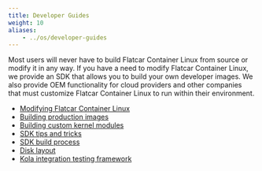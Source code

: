 ```yaml
---
title: Developer Guides
weight: 10
aliases:
    - ../os/developer-guides
---
```


Most users will never have to build Flatcar Container Linux from source or modify it in any way. If you have a need to modify Flatcar Container Linux, we provide an SDK that allows you to build your own developer images. We also provide OEM functionality for cloud providers and other companies that must customize Flatcar Container Linux to run within their environment.

* [Modifying Flatcar Container Linux][mod-cl]
* [Building production images][production-images]
* [Building custom kernel modules][kernel-modules]
* [SDK tips and tricks][sdk-tips]
* [SDK build process][sdk-bootstrapping]
* [Disk layout][disk-layout]
* [Kola integration testing framework][mantle-utils]

[sdk-tips]: sdk-tips-and-tricks
[disk-layout]: sdk-disk-partitions
[production-images]: sdk-building-production-images
[mod-cl]: sdk-modifying-flatcar
[kernel-modules]: kernel-modules
[sdk-bootstrapping]: sdk-bootstrapping
[mantle-utils]: https://github.com/kinvolk/mantle/blob/master/README.md#kola

